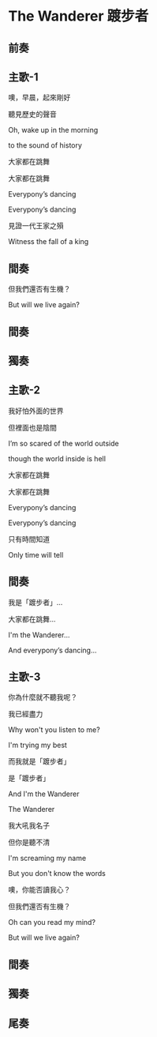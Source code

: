 # The Wanderer 踱步者 

## 前奏

## 主歌-1

噢，早晨，起來剛好

聽見歷史的聲音

Oh, wake up in the morning

to the sound of history



大家都在跳舞

大家都在跳舞

Everypony’s dancing

Everypony’s dancing



見證一代王家之殞

Witness the fall of a king

## 間奏

但我們還否有生機？

But will we live again?

## 間奏

## 獨奏

## 主歌-2

我好怕外面的世界

但裡面也是陰間

I’m so scared of the world outside

though the world inside is hell



大家都在跳舞

大家都在跳舞

Everypony’s dancing

Everypony’s dancing



只有時間知道

Only time will tell

## 間奏

我是「踱步者」...

大家都在跳舞...

I'm the Wanderer...

And everypony’s dancing...

## 主歌-3

你為什麼就不聽我呢？

我已經盡力

Why won't you listen to me?

I'm trying my best



而我就是「踱步者」

是「踱步者」

And I'm the Wanderer

The Wanderer



我大吼我名子

但你是聽不清

I'm screaming my name

But you don't know the words



噢，你能否讀我心？

但我們還否有生機？

Oh can you read my mind?

But will we live again?

## 間奏

## 獨奏

## 尾奏